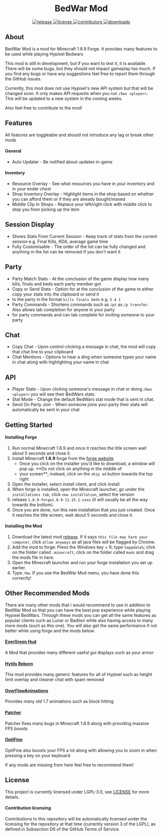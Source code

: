<h1 align="center">BedWar Mod</h1> 

<div align="center">
    <!-- release -->
    <a href="https://github.com/BedWarMod/BedWar/releases/latest" target="_blank">
        <img src="https://img.shields.io/github/v/release/BedWarMod/BedWar?color=informational&include_prereleases&label=release&logo=github&logoColor=white" alt="release">
    </a>
    <!-- license -->
    <a href="./LICENSE" target="_blank">
        <img src="https://img.shields.io/github/license/BedWarMod/BedWar?color=informational" alt="license">
    </a>
    <!-- contributors -->
    <a href="https://github.com/BedWarMod/BedWar/graphs/contributors" target="_blank">
        <img src="https://img.shields.io/github/contributors/BedWarMod/BedWar?color=informational&logo=GitHub" alt="contributors">
    </a>
    <!-- downloads -->
    <a href="https://github.com/BedWarMod/BedWar/releases" target="_blank">
        <img src="https://img.shields.io/github/downloads/BedWarMod/BedWar/total?label=downloads&color=informational&logo=GitHub" alt="downloads">
    </a>
</div>

## About

BedWar Mod is a mod for Minecraft 1.8.9 Forge. It provides many features to be used while playing Hypixel Bedwars

This mod is still in development, but if you want to test it, it is available. There will be some bugs, but they should 
not impact gameplay too much. If you find any bugs or have any suggestions feel free to report them through the GitHub issues.

Currently, this mod does not use Hypixel's new API system but that will be changed soon. It only makes API requests when 
you run `/bws <player>`. This will be updated to a new system in the coming weeks.

Also feel free to contribute to the mod!

## Features
All features are toggleable and should not introduce any lag or break other mods

#### General
* Auto Updater - Be notified about updates in-game

#### Inventory
* Resource Overlay - See what resources you have in your inventory and in your ender chest
* Shop Inventory Overlay - Highlight items in the shop based on whether you can afford them or if they are already bought/maxed
* Middle Clip In Shops - Replace your left/right click with middle click to stop you from picking up the item

## Session Display
* Shows Stats From Current Session - Keep track of stats from the current session e.g. Final Kills, KDA, average game time
* Fully Customisable - The order of the list can be fully changed and anything in the list can be removed if you don't want it

## Party
* Party Match Stats - At the conclusion of the game display how many kills, finals and beds each party member got
* Copy or Send Stats - Option for at the conclusion of the game to either copy your stats into the clipboard or send it 
* to the party in the format `kills finals beds` e.g. `5 4 1`
* Party Commands - Shortens commands such as `/pt` as `/p transfer`. Also allows tab completion for anyone in your party 
* for party commands and can tab complete for inviting someone to your party

## Chat
* Copy Chat - Upon control-clicking a message in chat, the mod will copy that chat line to your clipboard
* Chat Mentions - Options to hear a ding when someone types your name in chat along with highlighting your name in chat

## API
* Player Stats - Upon clicking someone's message in chat or doing `/bws <player>` you will see their BedWars stats.
* Stat Mode - Change the default BedWars stat mode that is sent in chat.
* Send On Party Join - When someone joins your party their stats will automatically be sent in your chat
## Getting Started

#### Installing Forge

1. Run normal Minecraft 1.8.9 and once it reaches the title screen wait about 5 seconds and close it.
2. Install Minecraft **1.8.9** forge from the [forge website](http://files.minecraftforge.net/maven/net/minecraftforge/forge/index_1.8.9.html)
    - Once you click on the installer you'd like to download, a window will pop up. **Do not click on anything in the middle of 
    - your screen**; instead, click on the `skip ad` button towards the top right
3. Open the installer, select install client, and click install
4. When forge is installed, open the Minecraft launcher, go under the `installations tab`, click `new installation`, select the version 
5. release `1.8.9-forge1.8.9-11.15.1.xxxx` (it will usually be all the way towards the bottom).
6. Once you are done, run this new installation that you just created. Once it reaches the title screen, wait about 5 seconds and close it.

#### Installing the Mod

1. Download the latest mod [release](https://github.com/BedWarMod/BedWar/releases/latest). If it says `this file may harm your computer`, click `allow anyways` as all java files will be flagged by Chrome.
2. Add the mod to forge:
    Press the Windows key + R; type `%appdata%`; click on the folder called `.minecraft`; click on the folder called `mods` and drag the mods file in here.
3. Open the Minecraft launcher and run your forge installation you set up earlier.
4. Type `/bw`. If you see the BedWar Mod menu, you have done this correctly!

## Other Recommended Mods
There are many other mods that I would recommend to use in addition to BedWar Mod so that you can have the best pvp experience while playing Hypixel BedWars.
Through these mods you can get all the same features as popular clients such as Lunar or Badlion while also having access to many more mods (such as this one).
You will also get the same performance if not better while using forge and the mods below.

#### [EverGreen Hud](https://www.curseforge.com/minecraft/mc-mods/evergreenhud)

A Mod that provides many different useful gui displays such as your armor

#### [Hytils Reborn](https://github.com/Polyfrost/Hytils-Reborn)

This mod provides many generic features for all of Hypixel such as height limit overlay and cleaner chat with spam removed

#### [OverFlowAnimations](https://github.com/Polyfrost/OverflowAnimationsV2)

Provides many old 1.7 animations such as block hitting

#### [Patcher](https://sk1er.club/mods/patcher)

Patcher fixes many bugs in Minecraft 1.8.9 along with providing massive FPS boosts

#### [OptiFine](https://www.optifine.net/downloads)

OptiFine also boosts your FPS a lot along with allowing you to zoom in when pressing a key on your keyboard


If any mods are missing from here feel free to recommend them!

## License

This project is currently licensed under LGPL-3.0, see [LICENSE](LICENSE) for more details.

#### Contribution licensing

Contributions to this repository will be automatically licensed under the licensing for the repository at that time (currently version 3 of the LGPL), as defined in Subsection D6 of the GitHub Terms of Service.